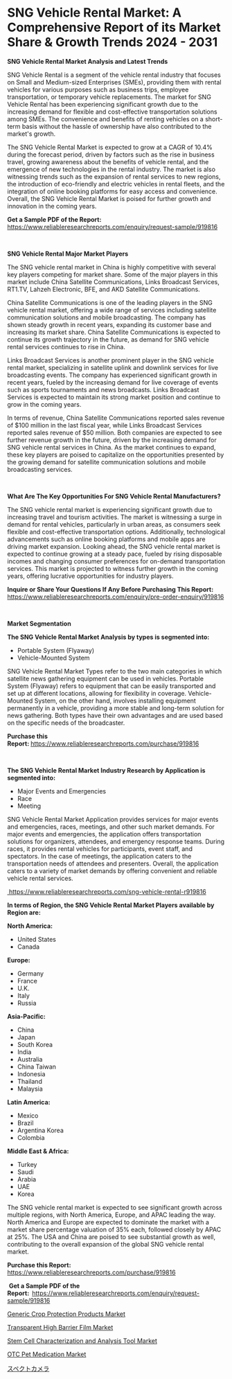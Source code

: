 <p><h1>SNG Vehicle Rental Market: A Comprehensive Report of its Market Share & Growth Trends 2024 - 2031</h1></p><p><strong>SNG Vehicle Rental Market Analysis and Latest Trends</strong></p>
<p><p>SNG Vehicle Rental is a segment of the vehicle rental industry that focuses on Small and Medium-sized Enterprises (SMEs), providing them with rental vehicles for various purposes such as business trips, employee transportation, or temporary vehicle replacements. The market for SNG Vehicle Rental has been experiencing significant growth due to the increasing demand for flexible and cost-effective transportation solutions among SMEs. The convenience and benefits of renting vehicles on a short-term basis without the hassle of ownership have also contributed to the market's growth.</p><p>The SNG Vehicle Rental Market is expected to grow at a CAGR of 10.4% during the forecast period, driven by factors such as the rise in business travel, growing awareness about the benefits of vehicle rental, and the emergence of new technologies in the rental industry. The market is also witnessing trends such as the expansion of rental services to new regions, the introduction of eco-friendly and electric vehicles in rental fleets, and the integration of online booking platforms for easy access and convenience. Overall, the SNG Vehicle Rental Market is poised for further growth and innovation in the coming years.</p></p>
<p><strong>Get a Sample PDF of the Report:&nbsp;</strong> <a href="https://www.reliableresearchreports.com/enquiry/request-sample/919816">https://www.reliableresearchreports.com/enquiry/request-sample/919816</a></p>
<p>&nbsp;</p>
<p><strong>SNG Vehicle Rental Major Market Players</strong></p>
<p><p>The SNG vehicle rental market in China is highly competitive with several key players competing for market share. Some of the major players in this market include China Satellite Communications, Links Broadcast Services, RT1.TV, Lahzeh Electronic, BFE, and AKD Satellite Communications.</p><p>China Satellite Communications is one of the leading players in the SNG vehicle rental market, offering a wide range of services including satellite communication solutions and mobile broadcasting. The company has shown steady growth in recent years, expanding its customer base and increasing its market share. China Satellite Communications is expected to continue its growth trajectory in the future, as demand for SNG vehicle rental services continues to rise in China.</p><p>Links Broadcast Services is another prominent player in the SNG vehicle rental market, specializing in satellite uplink and downlink services for live broadcasting events. The company has experienced significant growth in recent years, fueled by the increasing demand for live coverage of events such as sports tournaments and news broadcasts. Links Broadcast Services is expected to maintain its strong market position and continue to grow in the coming years.</p><p>In terms of revenue, China Satellite Communications reported sales revenue of $100 million in the last fiscal year, while Links Broadcast Services reported sales revenue of $50 million. Both companies are expected to see further revenue growth in the future, driven by the increasing demand for SNG vehicle rental services in China. As the market continues to expand, these key players are poised to capitalize on the opportunities presented by the growing demand for satellite communication solutions and mobile broadcasting services.</p></p>
<p>&nbsp;</p>
<p><strong>What Are The Key Opportunities For SNG Vehicle Rental Manufacturers?</strong></p>
<p><p>The SNG vehicle rental market is experiencing significant growth due to increasing travel and tourism activities. The market is witnessing a surge in demand for rental vehicles, particularly in urban areas, as consumers seek flexible and cost-effective transportation options. Additionally, technological advancements such as online booking platforms and mobile apps are driving market expansion. Looking ahead, the SNG vehicle rental market is expected to continue growing at a steady pace, fueled by rising disposable incomes and changing consumer preferences for on-demand transportation services. This market is projected to witness further growth in the coming years, offering lucrative opportunities for industry players.</p></p>
<p><strong>Inquire or Share Your Questions If Any Before Purchasing This Report:</strong> <a href="https://www.reliableresearchreports.com/enquiry/pre-order-enquiry/919816">https://www.reliableresearchreports.com/enquiry/pre-order-enquiry/919816</a></p>
<p>&nbsp;</p>
<p><strong>Market Segmentation</strong></p>
<p><strong>The SNG Vehicle Rental Market Analysis by types is segmented into:</strong></p>
<p><ul><li>Portable System (Flyaway)</li><li>Vehicle-Mounted System</li></ul></p>
<p><p>SNG Vehicle Rental Market Types refer to the two main categories in which satellite news gathering equipment can be used in vehicles. Portable System (Flyaway) refers to equipment that can be easily transported and set up at different locations, allowing for flexibility in coverage. Vehicle-Mounted System, on the other hand, involves installing equipment permanently in a vehicle, providing a more stable and long-term solution for news gathering. Both types have their own advantages and are used based on the specific needs of the broadcaster.</p></p>
<p><strong>Purchase this Report:&nbsp;</strong><a href="https://www.reliableresearchreports.com/purchase/919816">https://www.reliableresearchreports.com/purchase/919816</a></p>
<p>&nbsp;</p>
<p><strong>The SNG Vehicle Rental Market Industry Research by Application is segmented into:</strong></p>
<p><ul><li>Major Events and Emergencies</li><li>Race</li><li>Meeting</li></ul></p>
<p><p>SNG Vehicle Rental Market Application provides services for major events and emergencies, races, meetings, and other such market demands. For major events and emergencies, the application offers transportation solutions for organizers, attendees, and emergency response teams. During races, it provides rental vehicles for participants, event staff, and spectators. In the case of meetings, the application caters to the transportation needs of attendees and presenters. Overall, the application caters to a variety of market demands by offering convenient and reliable vehicle rental services.</p></p>
<p><a href="https://www.reliableresearchreports.com/sng-vehicle-rental-r919816">&nbsp;https://www.reliableresearchreports.com/sng-vehicle-rental-r919816</a></p>
<p><strong>In terms of Region, the SNG Vehicle Rental Market Players available by Region are:</strong></p>
<p>
    <p> <strong> North America: </strong>
        <ul>
            <li>United States</li>
            <li>Canada</li>
        </ul>
        </p> 
    <p> <strong> Europe: </strong>
        <ul>
            <li>Germany</li>
            <li>France</li>
            <li>U.K.</li>
            <li>Italy</li>
            <li>Russia</li>
        </ul>
        </p> 
    <p> <strong> Asia-Pacific: </strong>
        <ul>
            <li>China</li>
            <li>Japan</li>
            <li>South Korea</li>
            <li>India</li>
            <li>Australia</li>
            <li>China Taiwan</li>
            <li>Indonesia</li>
            <li>Thailand</li>
            <li>Malaysia</li>
        </ul>
        </p> 
    <p> <strong> Latin America: </strong>
        <ul>
            <li>Mexico</li>
            <li>Brazil</li>
            <li>Argentina Korea</li>
            <li>Colombia</li>
        </ul>
        </p> 
    <p> <strong> Middle East & Africa: </strong>
        <ul>
            <li>Turkey</li>
            <li>Saudi</li>
            <li>Arabia</li>
            <li>UAE</li>
            <li>Korea</li>
        </ul>
    </p>
    </p>
<p><p>The SNG vehicle rental market is expected to see significant growth across multiple regions, with North America, Europe, and APAC leading the way. North America and Europe are expected to dominate the market with a market share percentage valuation of 35% each, followed closely by APAC at 25%. The USA and China are poised to see substantial growth as well, contributing to the overall expansion of the global SNG vehicle rental market.</p></p>
<p><strong>Purchase this Report: </strong><a href="https://www.reliableresearchreports.com/purchase/919816">https://www.reliableresearchreports.com/purchase/919816</a></p>
<p>&nbsp;<strong>Get a Sample PDF of the Report:&nbsp;&nbsp;</strong><a href="https://www.reliableresearchreports.com/enquiry/request-sample/919816">https://www.reliableresearchreports.com/enquiry/request-sample/919816</a></p>
<p><strong></strong></p>
<p><p><a href="https://www.linkedin.com/pulse/generic-crop-protection-products-market-size-growing-forecasted-zydbc?trackingId=Nj2AopkCBR9%2B4eRuR7tTZw%3D%3D">Generic Crop Protection Products Market</a></p><p><a href="https://www.linkedin.com/pulse/transparent-high-barrier-film-market-dynamics-2024-2031-also-gzerc?trackingId=IOWi3hkJ3QNF2CxiJDRk9Q%3D%3D">Transparent High Barrier Film Market</a></p><p><a href="https://github.com/gracielawharr/Market-Research-Report-List-1/blob/main/stem-cell-characterization-and-analysis-tool-market.md">Stem Cell Characterization and Analysis Tool Market</a></p><p><a href="https://github.com/JennyferFeil2023/Market-Research-Report-List-1/blob/main/otc-pet-medication-market.md">OTC Pet Medication Market</a></p><p><a href="https://github.com/oqxogxyvqe90775/Market-Research-Report-List-2/blob/main/987113755946.md">スペクトカメラ</a></p></p>